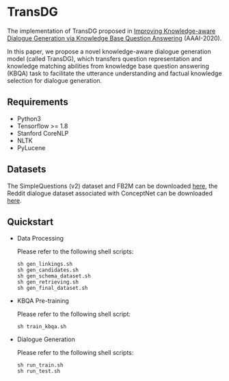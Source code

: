 # TransDG

The implementation of TransDG proposed in [Improving Knowledge-aware Dialogue Generation via Knowledge Base Question Answering](https://arxiv.org/pdf/1912.07491.pdf) (AAAI-2020). 

In this paper, we propose a novel knowledge-aware dialogue generation model (called TransDG), which transfers question representation and knowledge matching abilities from knowledge base question answering (KBQA) task to facilitate the utterance understanding and factual knowledge selection for dialogue generation.

## Requirements
* Python3
* Tensorflow >= 1.8
* Stanford CoreNLP
* NLTK
* PyLucene

## Datasets

The SimpleQuestions (v2) dataset and FB2M can be downloaded [here](https://research.fb.com/downloads/babi/), the Reddit dialogue dataset associated with ConceptNet can be downloaded [here](http://coai.cs.tsinghua.edu.cn/hml/dataset/#commonsense).

## Quickstart
* Data Processing

    Please refer to the following shell scripts:
    ```
    sh gen_linkings.sh
    sh gen_candidates.sh
    sh gen_schema_dataset.sh
    sh gen_retrieving.sh
    sh gen_final_dataset.sh
    ```
* KBQA Pre-training

    Please refer to the following shell script:
    ```
    sh train_kbqa.sh
    ```
* Dialogue Generation

    Please refer to the following shell scripts:
    ```
    sh run_train.sh
    sh run_test.sh
    ```